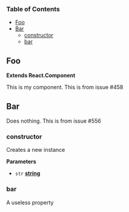 <!-- Generated by documentation.js. Update this documentation by updating the source code. -->

### Table of Contents

-   [Foo](#foo)
-   [Bar](#bar)
    -   [constructor](#constructor)
    -   [bar](#bar-1)

## Foo

**Extends React.Component**

This is my component. This is from issue #458

## Bar

Does nothing. This is from issue #556

### constructor

Creates a new instance

**Parameters**

-   `str` **[string](https://developer.mozilla.org/en-US/docs/Web/JavaScript/Reference/Global_Objects/String)** 

### bar

A useless property
